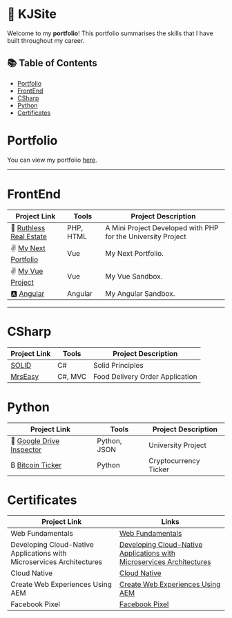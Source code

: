 # 💼 KJSite

Welcome to my **portfolio**! This portfolio summarises the skills that I have built throughout my career.

## 📚 Table of Contents
- [Portfolio](#portfolio)
- [FrontEnd](#frontend)
- [CSharp](#csharp)
- [Python](#python)
- [Certificates](#certificates)

# Portfolio

You can view my portfolio [here](https://kaijeng.netlify.app/).

***

# FrontEnd

| Project Link | Tools | Project Description | 
|---|---|---|
| 🏡 [Ruthless Real Estate](https://github.com/KyleWong613/RuthlessRealEstate_PHP) | PHP, HTML | A Mini Project Developed with PHP for the University Project
| ✌️ [My Next Portfolio](https://github.com/KyleWong613/kj-next-app) | Vue | My Next Portfolio.
| ✌️ [My Vue Project](https://github.com/KyleWong613/my-vue-proj) | Vue | My Vue Sandbox.
| 🅰️ [Angular](https://github.com/KyleWong613/angular-kaijeng) | Angular | My Angular Sandbox.
***

# CSharp
| Project Link | Tools | Project Description | 
|---|---|---|
|  [SOLID](https://github.com/KyleWong613/BatmanSOLID) | C# |  Solid Principles
|  [MrsEasy](https://www.mrseasy.com/business) | C#, MVC |  Food Delivery Order Application


# Python

| Project Link | Tools | Project Description | 
|---|---|---|
| 🏡 [Google Drive Inspector](https://github.com/KyleWong613/GoogleDriveInspector) | Python, JSON | University Project
| ₿ [Bitcoin Ticker](https://github.com/KyleWong613/BTC-ticker-yfinance) | Python | Cryptocurrency Ticker


# Certificates

| Project Link | Links | 
|---|---|
| Web Fundamentals | [Web Fundamentals](https://codedamn.com/certificate/verify/1ce58fd74d4daefc63e6d8c2c63880a1b922bb06)
| Developing Cloud-Native Applications with Microservices Architectures | [Developing Cloud-Native Applications with Microservices Architectures](https://ibb.co/Np1jT65)
| Cloud Native | [Cloud Native](https://courses.cognitiveclass.ai/certificates/41d115f3335e41ab975bf443ee63e679)
| Create Web Experiences Using AEM | [Create Web Experiences Using AEM](https://ibb.co/xMGt7bx)
| Facebook Pixel | [Facebook Pixel](https://www.udemy.com/certificate/UC-f4b3aea4-82a7-478f-a0f9-a8a212fa7723/)
